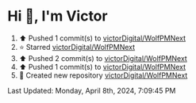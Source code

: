 <h1>Hi 👋, I'm Victor </h1>

<!--RECENT_ACTIVITY:start-->
1. ⬆️ Pushed 1 commit(s) to [victorDigital/WolfPMNext](https://github.com/victorDigital/WolfPMNext)<br>
2. ⭐ Starred [victorDigital/WolfPMNext](https://github.com/victorDigital/WolfPMNext)<br>
3. ⬆️ Pushed 2 commit(s) to [victorDigital/WolfPMNext](https://github.com/victorDigital/WolfPMNext)<br>
4. ⬆️ Pushed 1 commit(s) to [victorDigital/WolfPMNext](https://github.com/victorDigital/WolfPMNext)<br>
5. 📔 Created new repository [victorDigital/WolfPMNext](https://github.com/victorDigital/WolfPMNext)<br>
<!--RECENT_ACTIVITY:end-->

<!--RECENT_ACTIVITY:last_update-->
Last Updated: Monday, April 8th, 2024, 7:09:45 PM
<!--RECENT_ACTIVITY:last_update_end-->

